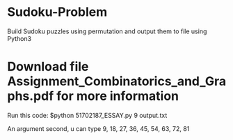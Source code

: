 # Sudoku-Problem
Build Sudoku puzzles using permutation and output them to file using Python3
# Download file Assignment_Combinatorics_and_Graphs.pdf for more information

Run this code: $python 51702187_ESSAY.py 9 output.txt

An argument second, u can type 9, 18, 27, 36, 45, 54, 63, 72, 81
